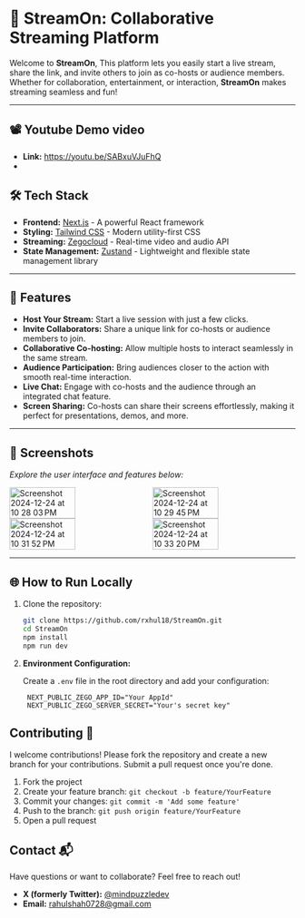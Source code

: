 # 🎥 **StreamOn: Collaborative Streaming Platform**

Welcome to **StreamOn**, This platform lets you easily start a live stream, share the link, and invite others to join as co-hosts or audience members. Whether for collaboration, entertainment, or interaction, **StreamOn** makes streaming seamless and fun!  

---

## 📽️ **Youtube Demo video**
- **Link:** https://youtu.be/SABxuVJuFhQ
- 
## 🛠️ **Tech Stack**

- **Frontend:** [Next.js](https://nextjs.org/) - A powerful React framework  
- **Styling:** [Tailwind CSS](https://tailwindcss.com/) - Modern utility-first CSS  
- **Streaming:** [Zegocloud](https://www.zegocloud.com/) - Real-time video and audio API  
- **State Management:** [Zustand](https://github.com/pmndrs/zustand) - Lightweight and flexible state management library

---

## 🚀 **Features**

- **Host Your Stream:** Start a live session with just a few clicks.  
- **Invite Collaborators:** Share a unique link for co-hosts or audience members to join.  
- **Collaborative Co-hosting:** Allow multiple hosts to interact seamlessly in the same stream.  
- **Audience Participation:** Bring audiences closer to the action with smooth real-time interaction.  
- **Live Chat:** Engage with co-hosts and the audience through an integrated chat feature.  
- **Screen Sharing:** Co-hosts can share their screens effortlessly, making it perfect for presentations, demos, and more.  

---

## 📸 **Screenshots**

_Explore the user interface and features below:_
<div style="display: flex; gap: 10px;">
   <img width="48%" alt="Screenshot 2024-12-24 at 10 28 03 PM" src="https://github.com/user-attachments/assets/44173b3e-1674-4d3a-9a1f-6069488f4848" />
   <img width="48%" alt="Screenshot 2024-12-24 at 10 29 45 PM" src="https://github.com/user-attachments/assets/d3763b1c-936c-4ccd-9ada-b9c0232bd623" />
</div>
<div style="display: flex; gap: 10px;">
   <img width="48%" alt="Screenshot 2024-12-24 at 10 31 52 PM" src="https://github.com/user-attachments/assets/23baec64-c9c5-49b4-81d8-39328fd02196" />
   <img width="48%" alt="Screenshot 2024-12-24 at 10 33 20 PM" src="https://github.com/user-attachments/assets/f8e17785-1330-40fb-a21e-a5d8c62bcadd" />
</div>

---

## 🌐 **How to Run Locally**

1. Clone the repository:
   ```bash
   git clone https://github.com/rxhul18/StreamOn.git
   cd StreamOn
   npm install
   npm run dev
   ``` 

2. **Environment Configuration:**

   Create a `.env` file in the root directory and add your configuration:

   ```env
    NEXT_PUBLIC_ZEGO_APP_ID="Your AppId"
    NEXT_PUBLIC_ZEGO_SERVER_SECRET="Your's secret key"
   ```

## Contributing 🤝

I welcome contributions! Please fork the repository and create a new branch for your contributions. Submit a pull request once you're done.

1. Fork the project
2. Create your feature branch: `git checkout -b feature/YourFeature`
3. Commit your changes: `git commit -m 'Add some feature'`
4. Push to the branch: `git push origin feature/YourFeature`
5. Open a pull request

## Contact 📬

Have questions or want to collaborate? Feel free to reach out!  

- **X (formerly Twitter):** [@mindpuzzledev](https://x.com/mindpuzzledev)  
- **Email:** [rahulshah0728@gmail.com](mailto:rahulshah0728@gmail.com)  
